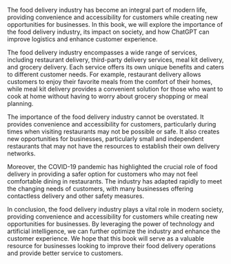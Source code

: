 
The food delivery industry has become an integral part of modern life, providing convenience and accessibility for customers while creating new opportunities for businesses. In this book, we will explore the importance of the food delivery industry, its impact on society, and how ChatGPT can improve logistics and enhance customer experience.

The food delivery industry encompasses a wide range of services, including restaurant delivery, third-party delivery services, meal kit delivery, and grocery delivery. Each service offers its own unique benefits and caters to different customer needs. For example, restaurant delivery allows customers to enjoy their favorite meals from the comfort of their homes, while meal kit delivery provides a convenient solution for those who want to cook at home without having to worry about grocery shopping or meal planning.

The importance of the food delivery industry cannot be overstated. It provides convenience and accessibility for customers, particularly during times when visiting restaurants may not be possible or safe. It also creates new opportunities for businesses, particularly small and independent restaurants that may not have the resources to establish their own delivery networks.

Moreover, the COVID-19 pandemic has highlighted the crucial role of food delivery in providing a safer option for customers who may not feel comfortable dining in restaurants. The industry has adapted rapidly to meet the changing needs of customers, with many businesses offering contactless delivery and other safety measures.

In conclusion, the food delivery industry plays a vital role in modern society, providing convenience and accessibility for customers while creating new opportunities for businesses. By leveraging the power of technology and artificial intelligence, we can further optimize the industry and enhance the customer experience. We hope that this book will serve as a valuable resource for businesses looking to improve their food delivery operations and provide better service to customers.

